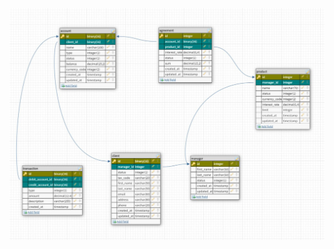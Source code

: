 ![PhotoBase](https://raw.githubusercontent.com/SvitLanaSvit/Tel_Ran_BankApplication_New_2023/main/photoBase.jpg)

